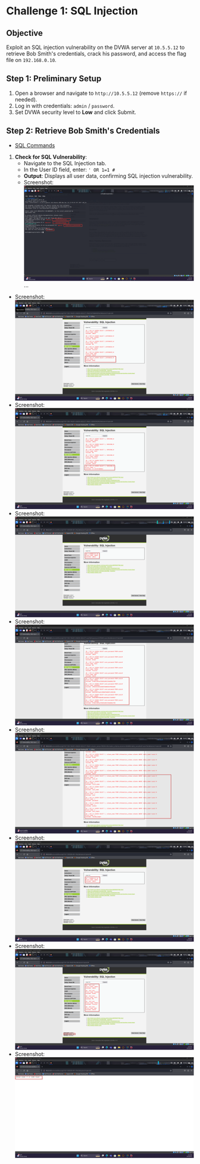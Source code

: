 # Challenge 1: SQL Injection

## Objective
Exploit an SQL injection vulnerability on the DVWA server at `10.5.5.12` to retrieve Bob Smith's credentials, crack his password, and access the flag file on `192.168.0.10`.

## Step 1: Preliminary Setup
1. Open a browser and navigate to `http://10.5.5.12` (remove `https://` if needed).
2. Log in with credentials: `admin` / `password`.
3. Set DVWA security level to **Low** and click Submit.

## Step 2: Retrieve Bob Smith's Credentials
- [SQL Commands](./code.sql)
1. **Check for SQL Vulnerability**:
   - Navigate to the SQL Injection tab.
   - In the User ID field, enter: `' OR 1=1 #`
   - **Output**: Displays all user data, confirming SQL injection vulnerability.
   - Screenshot: ![SQL Vulnerability](./screenshots/image4.png)
...
- Screenshot: ![Field Count](./screenshots/image2.png)
- Screenshot: ![DBMS Version](./screenshots/image5.png)
- Screenshot: ![Database Name](./screenshots/image10.png)
- Screenshot: ![Table Names](./screenshots/image8.png)
- Screenshot: ![Column Names](./screenshots/image3.png)
- Screenshot: ![Credentials](./screenshots/image11.png)
- Screenshot: ![Cracked Password](./screenshots/image9.png)
- Screenshot: ![Flag File](./screenshots/image1.png)